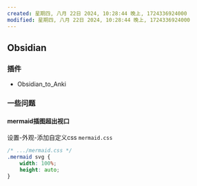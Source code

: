 ```yaml
---
created: 星期四, 八月 22日 2024, 10:28:44 晚上, 1724336924000
modified: 星期四, 八月 22日 2024, 10:28:44 晚上, 1724336924000
---
```



## Obsidian
### 插件
- Obsidian_to_Anki


### 一些问题
#### mermaid插图超出视口
设置-外观-添加自定义css `mermaid.css`
```css
/* .../mermaid.css */
.mermaid svg {
    width: 100%;
    height: auto;
}
```